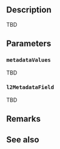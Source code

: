 ## Description

TBD

## Parameters

### `metadataValues`

TBD

### `l2MetadataField`

TBD

## Remarks

## See also